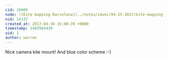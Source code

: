```yaml
---
cid: 16666
node: ![Kite mapping Barcelona](../notes/imvec/04-25-2017/kite-mapping-barcelona)
nid: 14137
created_at: 2017-04-30 15:00:39 +0000
timestamp: 1493564439
uid: 1
author: warren
---
```


Nice camera kite mount! And blue color scheme :-)